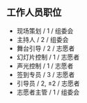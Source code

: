 ## 工作人员职位
* 现场策划 / 1 / 组委会 
* 主持人 / 2 / 组委会
* 舞台引导 / 2 / 志愿者
* 幻灯片控制 / 1 / 志愿者
* 声光控制 / 1 / 志愿者
* 签到专员 / 3 / 志愿者
* 引导员 / 2, ±2 / 志愿者
* 志愿者主管 / 1 / 组委会
